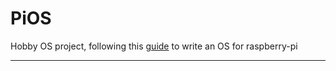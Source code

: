 # PiOS

Hobby OS project, following this [guide](https://jsandler18.github.io/tutorial/dev-env.html) to write an OS for raspberry-pi

---